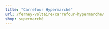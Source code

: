 ```yaml
---
title: "Carrefour Hypermarché"
url: /ferney-voltaire/carrefour-hypermarche/
shop: supermarché
---
```


